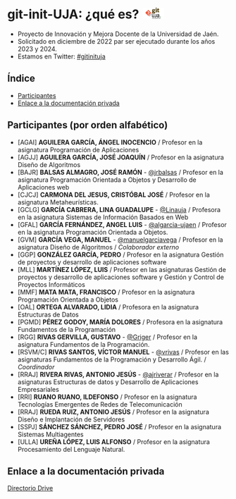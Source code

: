 # git-init-UJA: ¿qué es? <img src="https://github.com/git-init-uja/.github/blob/5559f3b07985f496b33256269d355a898fd7fe42/assets/img/git-init-uja-1280x640-transp.png" width="10%">
* Proyecto de Innovación y Mejora Docente de la Universidad de Jaén.
* Solicitado en diciembre de 2022 par ser ejecutado durante los años 2023 y 2024.
* Estamos en Twitter: [#gitinituja]

## Índice
* [Participantes](#participantes)
* [Enlace a la documentación privada](#enlace-a-la-documentación-privada)

## Participantes (por orden alfabético)

  * [AGAI]    **AGUILERA GARCÍA, ÁNGEL INOCENCIO** / Profesor en la asignatura Programación de Aplicaciones
  * [AGJJ]     **AGUILERA GARCÍA, JOSÉ JOAQUÍN** / Profesor en la asignatura Diseño de Algoritmos
  * [BAJR]    **BALSAS ALMAGRO, JOSÉ RAMÓN** - [@jrbalsas] / Profesor en la asignatura Programación Orientada a Objetos y Desarrollo de Aplicaciones web
  * [CJCJ]     **CARMONA DEL JESUS, CRISTÓBAL JOSÉ** / Profesor en la asignatura Metaheurísticas.
  * [GCLG]   **GARCÍA CABRERA, LINA GUADALUPE** - [@Linauja] / Profesora en la asignatura Sistemas de Información Basados en Web
  * [GFAL]    **GARCÍA FERNÁNDEZ, ANGEL LUIS** - [@algarcia-ujaen] /  Profesor en la asignatura Programación Orientada a Objetos.
  * [GVM] **GARCÍA VEGA, MANUEL** - [@manuelgarciavega] / Profesor en la asignatura Diseño de Algoritmos / _Colaborador externo_
  * [GGP]     **GONZÁLEZ GARCÍA, PEDRO** / Profesor en la asignatura Gestión de proyectos y desarrollo de aplicaciones software
  * [MLL]     **MARTÍNEZ LÓPEZ, LUIS** / Profesor en las asignaturas Gestión de proyectos y desarrollo de aplicaciones software y Gestión y Control de Proyectos Informáticos
  * [MMF]   **MATA MATA, FRANCISCO** / Profesor en la asignatura Programación Orientada a Objetos
  * [OAL]     **ORTEGA ALVARADO, LIDIA** / Profesora en la asignatura Estructuras de Datos
  * [PGMD] **PÉREZ GODOY, MARÍA DOLORES** / Profesora en la asignatura Fundamentos de la Programación
  * [RGG]    **RIVAS GERVILLA, GUSTAVO** - [@Griger] / Profesor en la asignatura Fundamentos de la Programación.
  * [RSVM/C]  **RIVAS SANTOS, VÍCTOR MANUEL** - [@vrivas] / Profesor en las asignaturas Fundamentos de la Programación y Desarrollo Ágil. / _Coordinador_
  * [RRAJ]   **RIVERA RIVAS, ANTONIO JESÚS** - [@ajriverar] / Profesor en la asignaturas Estructuras de datos y Desarrollo de Aplicaciones Empresariales
  * [RRI]      **RUANO RUANO, ILDEFONSO** / Profesor en la asignatura Tecnologías Emergentes de Redes de Telecomunicación
  * [RRAJ]    **RUEDA RUIZ, ANTONIO JESÚS** / Profesor en la asignatura Diseño e Implantación de Servidores
  * [SSPJ]     **SÁNCHEZ SÁNCHEZ, PEDRO JOSÉ** / Profesor en la asignatura Sistemas Multiagentes
  * [ULLA]   **UREÑA LÓPEZ, LUIS ALFONSO** / Profesor en la asignatura Procesamiento del Lenguaje Natural.

## Enlace a la documentación privada
[Directorio Drive]


<!-- Enlaces -->
[Directorio Drive]:https://drive.google.com/drive/folders/1BcbGfEnmX1BDdKohOmnzqn8ZdouvypE5?usp=share_link
[@jrbalsas]:https://github.com/jrbalsas
[@algarcia-ujaen]:https://github.com/algarcia-ujaen
[@Griger]:https://github.com/Griger
[@vrivas]:https://github.com/vrivas
[@ajriverar]:https://github.com/ajriverar
[@Linauja]:https://github.com/Linauja
[@manuelgarciavega]:https://github.com/manuelgarciavega

[#gitinituja]: https://twitter.com/hashtag/gitinituja?src=hashtag_click


